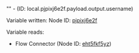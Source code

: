 "" - (ID: local.pjpixj6e2f.payload.output.username)

Variable written:
Node ID: [pjpixj6e2f](../nodes/pjpixj6e2f.md)

Variable reads:
* Flow Connector (Node ID: [eht5fkf5yz](../nodes/eht5fkf5yz.md))
